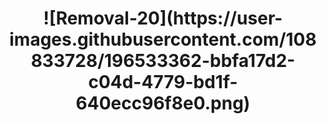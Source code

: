 <h1 align="center"> ![Removal-20](https://user-images.githubusercontent.com/108833728/196533362-bbfa17d2-c04d-4779-bd1f-640ecc96f8e0.png) </h1>
